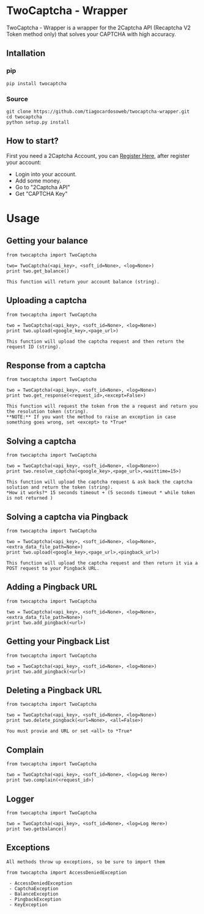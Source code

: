 # TwoCaptcha - Wrapper
TwoCaptcha - Wrapper is a wrapper for the 2Captcha API (Recaptcha V2 Token method only) that solves your CAPTCHA with high accuracy.

## Intallation

### pip
```
pip install twocaptcha
```

### Source
```
git clone https://github.com/tiagocardosoweb/twocaptcha-wrapper.git
cd twocaptcha
python setup.py install
```

## How to start?
First you need a 2Captcha Account, you can [Register Here](https://2captcha.com?from=4489829), after register your account:
* Login into your account.
* Add some money.
* Go to "2Captcha API"
* Get "CAPTCHA Key"

# Usage

## Getting your balance
```
from twocaptcha import TwoCaptcha

two= TwoCaptcha(<api_key>, <soft_id=None>, <log=None>)
print two.get_balance()

This function will return your account balance (string).
```

## Uploading a captcha
```
from twocaptcha import TwoCaptcha

two = TwoCaptcha(<api_key>, <soft_id=None>, <log=None>)
print two.upload(<google_key>,<page_url>)

This function will upload the captcha request and then return the request ID (string).
```

## Response from a captcha
```
from twocaptcha import TwoCaptcha

two = TwoCaptcha(<api_key>, <soft_id=None>, <log=None>)
print two.get_response(<request_id>,<except=False>)

This function will request the token from the a request and return you the resolution token (string).
**NOTE:** If you want the method to raise an exception in case something goes wrong, set <except> to *True*
```

## Solving a captcha
```
from twocaptcha import TwoCaptcha

two = TwoCaptcha(<api_key>, <soft_id=None>, <log=None>>)
print two.resolve_captcha(<google_key>,<page_url>,<waittime=15>)

This function will upload the captcha request & ask back the captcha solution and return the token (string).
*How it works?* 15 seconds timeout + (5 seconds timeout * while token is not returned )
```

## Solving a captcha via Pingback
```
from twocaptcha import TwoCaptcha

two = TwoCaptcha(<api_key>, <soft_id=None>, <log=None>, <extra_data_file_path=None>)
print two.upload(<google_key>,<page_url>,<pingback_url>)

This function will upload the captcha request and then return it via a POST request to your Pingback URL.
```


## Adding a Pingback URL
```
from twocaptcha import TwoCaptcha

two = TwoCaptcha(<api_key>, <soft_id=None>, <log=None>, <extra_data_file_path=None>)
print two.add_pingback(<url>)
```

## Getting your Pingback List
```
from twocaptcha import TwoCaptcha

two = TwoCaptcha(<api_key>, <soft_id=None>, <log=None>)
print two.add_pingback(<url>)
```

## Deleting a Pingback URL
```
from twocaptcha import TwoCaptcha

two = TwoCaptcha(<api_key>, <soft_id=None>, <log=None>)
print two.delete_pingback(<url=None>, <all=False>)

You must provie and URL or set <all> to *True*
```

## Complain
```
from twocaptcha import TwoCaptcha

two = TwoCaptcha(<api_key>, <soft_id=None>, <log=Log Here>)
print two.complain(<request_id>)
```

## Logger
```
from twocaptcha import TwoCaptcha

two = TwoCaptcha(<api_key>, <soft_id=None>, <log=Log Here>)
print two.getbalance()
```

## Exceptions
```
All methods throw up exceptions, so be sure to import them

from twocaptcha import AccessDeniedException 

 - AccessDeniedException 
 - CaptchaException
 - BalanceException
 - PingbackException
 - KeyException

```
